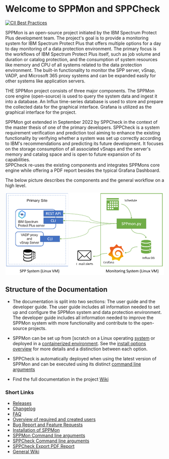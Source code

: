 # Welcome to SPPMon and SPPCheck

[![CII Best Practices](https://bestpractices.coreinfrastructure.org/projects/5826/badge)](https://bestpractices.coreinfrastructure.org/projects/5826)

SPPMon is an open-source project initiated by the IBM Spectrum Protect Plus development team. The project's goal is to provide a monitoring system for IBM Spectrum Protect Plus that offers multiple options for a day to day monitoring of a data protection environment. The primary focus is the workflows of IBM Spectrum Protect Plus itself, such as job volume and duration or catalog protection, and the consumption of system resources like memory and CPU of all systems related to the data protection environment.
The built-in functionality to monitor the SPP server, vSnap, VADP, and Microsoft 365 proxy systems and can be expanded easily for other systems like application servers.

THE SPPMon project consists of three major components.
The SPPMon core engine (open-source) is used to query the system data and ingest it into a database.
An Influx time-series database is used to store and prepare the collected data for the graphical interface.
Grafana is utilized as the graphical interface for the project.

SPPMon got extended in September 2022 by SPPCheck in the context of the master thesis of one of the primary developers.
SPPCheck is a system requirement verification and prediction tool aiming to enhance the existing functionality by verifying whether a system was set up correctly according to IBM's recommendations and predicting its future development.
It focuses on the storage consumption of all associated vSnaps and the server's memory and catalog space and is open to future expansion of its capabilities.\
SPPCheck re-uses the existing components and integrates SPPMons core engine while offering a PDF report besides the typical Grafana Dashboard.

The below picture describes the components and the general workflow on a high level.

![SPP / SPPmon Overview](https://github.com/IBM/sppmon/blob/master/pictures/sppmon_architecture.PNG)

## Structure of the Documentation

* The documentation is split into two sections: The user guide and the developer guide. The user guide includes all information needed to set up and configure the SPPMon system and data protection environment. The developer guide includes all information needed to improve the SPPMon system with more functionality and contribute to the open-source projects.

* SPPMon can be set up from [scratch on a Linux operating [system](https://github.com/IBM/spectrum-protect-sppmon/wiki/System-requirements) or deployed in a [containerized environment](https://github.com/IBM/spectrum-protect-sppmon/wiki/SPPmon-as-a-Container). See the [install options overview](https://github.com/IBM/spectrum-protect-sppmon/wiki/Install-overview) for more details and a distinction between each option.

* SPPCheck is automatically deployed when using the latest version of SPPMon and can be executed using its distinct [command line arguments](https://github.com/IBM/spectrum-protect-sppmon/wiki/SPPCheck-Command-line-Overview)

* Find the full documentation in the project [Wiki](https://github.com/IBM/spectrum-protect-sppmon/wiki)

### Short Links

* [Releases](https://github.com/IBM/spectrum-protect-sppmon/releases)
* [Changelog](https://github.com/IBM/spectrum-protect-sppmon/blob/master/CHANGELOG.md)
* [FAQ](https://github.com/IBM/spectrum-protect-sppmon/wiki/Frequently-asked-Questions)
* [Overview of required and created users](https://github.com/IBM/spectrum-protect-sppmon/wiki/Overview-of-users)
* [Bug Report and Feature Requests](https://github.com/IBM/spectrum-protect-sppmon/issues)
* [Installation of SPPMon](https://github.com/IBM/spectrum-protect-sppmon/wiki/Install-overview)
* [SPPMon Command line arguments](https://github.com/IBM/spectrum-protect-sppmon/wiki/SPPMon-Command-line-Overview)
* [SPPCheck Command line arguments](https://github.com/IBM/spectrum-protect-sppmon/wiki/SPPCheck-Command-line-Overview)
* [SPPCheck Export PDF Report](https://github.com/IBM/spectrum-protect-sppmon/wiki/SPPCheck-Export-PDF-Report)
* [General Wiki](https://github.com/IBM/spectrum-protect-sppmon/wiki)
